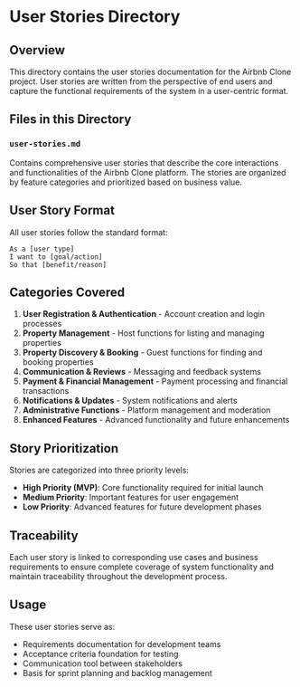 # User Stories Directory

## Overview
This directory contains the user stories documentation for the Airbnb Clone project. User stories are written from the perspective of end users and capture the functional requirements of the system in a user-centric format.

## Files in this Directory

### `user-stories.md`
Contains comprehensive user stories that describe the core interactions and functionalities of the Airbnb Clone platform. The stories are organized by feature categories and prioritized based on business value.

## User Story Format

All user stories follow the standard format:
```
As a [user type]
I want to [goal/action]
So that [benefit/reason]
```

## Categories Covered

1. **User Registration & Authentication** - Account creation and login processes
2. **Property Management** - Host functions for listing and managing properties
3. **Property Discovery & Booking** - Guest functions for finding and booking properties
4. **Communication & Reviews** - Messaging and feedback systems
5. **Payment & Financial Management** - Payment processing and financial transactions
6. **Notifications & Updates** - System notifications and alerts
7. **Administrative Functions** - Platform management and moderation
8. **Enhanced Features** - Advanced functionality and future enhancements

## Story Prioritization

Stories are categorized into three priority levels:
- **High Priority (MVP)**: Core functionality required for initial launch
- **Medium Priority**: Important features for user engagement
- **Low Priority**: Advanced features for future development phases

## Traceability

Each user story is linked to corresponding use cases and business requirements to ensure complete coverage of system functionality and maintain traceability throughout the development process.

## Usage

These user stories serve as:
- Requirements documentation for development teams
- Acceptance criteria foundation for testing
- Communication tool between stakeholders
- Basis for sprint planning and backlog management

